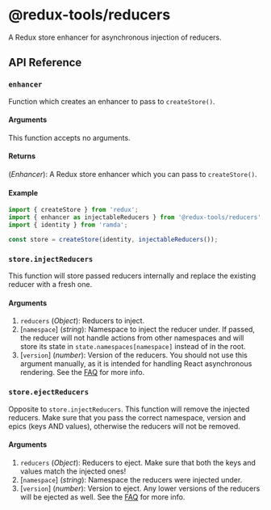 # @redux-tools/reducers

A Redux store enhancer for asynchronous injection of reducers.

## API Reference

### `enhancer`

Function which creates an enhancer to pass to `createStore()`.

#### Arguments

This function accepts no arguments.

#### Returns

(_Enhancer_): A Redux store enhancer which you can pass to `createStore()`.

#### Example

```js
import { createStore } from 'redux';
import { enhancer as injectableReducers } from '@redux-tools/reducers';
import { identity } from 'ramda';

const store = createStore(identity, injectableReducers());
```

### `store.injectReducers`

This function will store passed reducers internally and replace the existing reducer with a fresh one.

#### Arguments

1. `reducers` (_Object_): Reducers to inject.
2. [`namespace`] \(_string_): Namespace to inject the reducer under. If passed, the reducer will not handle actions from other namespaces and will store its state in `state.namespaces[namespace]` instead of in the root.
3. [`version`] \(_number_): Version of the reducers. You should not use this argument manually, as it is intended for handling React asynchronous rendering. See the [FAQ](../../FAQ.md) for more info.

### `store.ejectReducers`

Opposite to `store.injectReducers`. This function will remove the injected reducers. Make sure that you pass the correct namespace, version and epics (keys AND values), otherwise the reducers will not be removed.

#### Arguments

1. `reducers` (_Object_): Reducers to eject. Make sure that both the keys and values match the injected ones!
2. [`namespace`] \(_string_): Namespace the reducers were injected under.
3. [`version`] \(_number_): Version to eject. Any lower versions of the reducers will be ejected as well. See the [FAQ](../../FAQ.md) for more info.
